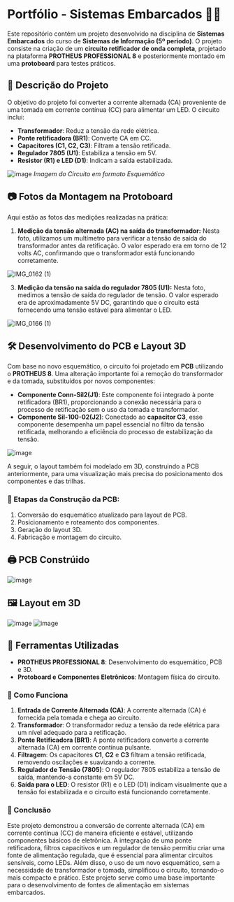 # Portfólio - Sistemas Embarcados 🔌💡

Este repositório contém um projeto desenvolvido na disciplina de **Sistemas Embarcados** do curso de **Sistemas de Informação (5º período)**. O projeto consiste na criação de um **circuito retificador de onda completa**, projetado na plataforma **PROTHEUS PROFESSIONAL 8** e posteriormente montado em uma **protoboard** para testes práticos.

## 📜 Descrição do Projeto

O objetivo do projeto foi converter a corrente alternada (CA) proveniente de uma tomada em corrente contínua (CC) para alimentar um LED. O circuito inclui:

- **Transformador**: Reduz a tensão da rede elétrica.
- **Ponte retificadora (BR1)**: Converte CA em CC.
- **Capacitores (C1, C2, C3)**: Filtram a tensão retificada.
- **Regulador 7805 (U1)**: Estabiliza a tensão em 5V.
- **Resistor (R1) e LED (D1)**: Indicam a saída estabilizada.

![image](https://github.com/user-attachments/assets/ef43b1cb-7b3c-413c-a6bc-0227cd1480f1)
*Imagem do Circuito em formato Esquemático*


## 📷 Fotos da Montagem na Protoboard

Aqui estão as fotos das medições realizadas na prática:

1. **Medição da tensão alternada (AC) na saída do transformador:**
Nesta foto, utilizamos um multímetro para verificar a tensão de saída do transformador antes da retificação. O valor esperado era em torno de 12 volts AC, confirmando que o transformador está funcionando corretamente.

![IMG_0162 (1)](https://github.com/user-attachments/assets/a5fd5ab6-f41a-467c-b58b-60c47bb2c0aa)

3. **Medição da tensão na saída do regulador 7805 (U1):**
Nesta foto, medimos a tensão de saída do regulador de tensão. O valor esperado era de aproximadamente 5V DC, garantindo que o circuito está fornecendo uma tensão estável para alimentar o LED.

![IMG_0166 (1)](https://github.com/user-attachments/assets/86ddec29-04cb-47c9-a17c-7b94a81adc35)

## 🛠 Desenvolvimento do PCB e Layout 3D

Com base no novo esquemático, o circuito foi projetado em **PCB** utilizando o **PROTHEUS 8**. Uma alteração importante foi a remoção do transformador e da tomada, substituídos por novos componentes:

- **Componente Conn-Sil2(J1)**: Este componente foi integrado à ponte retificadora (BR1), proporcionando a conexão necessária para o processo de retificação sem o uso da tomada e transformador.
- **Componente Sil-100-02(J2)**: Conectado ao **capacitor C3**, esse componente desempenha um papel essencial no filtro da tensão retificada, melhorando a eficiência do processo de estabilização da tensão.
 
![image](https://github.com/user-attachments/assets/9a3adff1-9b0c-480b-a6a7-7548a2f7c45e)


A seguir, o layout também foi modelado em 3D, construindo a PCB anteriormente, para uma visualização mais precisa do posicionamento dos componentes e das trilhas.

### 📌 Etapas da Construção da PCB:
1. Conversão do esquemático atualizado para layout de PCB.
2. Posicionamento e roteamento dos componentes.
3. Geração do layout 3D.
4. Fabricação e montagem do circuito.

## 🖨️ PCB Constrúido
![image](https://github.com/user-attachments/assets/6b5a3065-5f44-4398-9591-0e45df2b99d0)

## 🖼️ Layout em 3D
![image](https://github.com/user-attachments/assets/5110a3ed-d2bc-4404-89a9-52f1de8eec1a) ![image](https://github.com/user-attachments/assets/184638af-cd8f-4754-8452-673e32880c2b)

## 🔧 Ferramentas Utilizadas

- **PROTHEUS PROFESSIONAL 8**: Desenvolvimento do esquemático, PCB e 3D.
- **Protoboard e Componentes Eletrônicos**: Montagem física do circuito.

### 📖 Como Funciona

1. **Entrada de Corrente Alternada (CA)**: A corrente alternada (CA) é fornecida pela tomada e chega ao circuito.
2. **Transformador**: O transformador reduz a tensão da rede elétrica para um nível adequado para a retificação.
3. **Ponte Retificadora (BR1)**: A ponte retificadora converte a corrente alternada (CA) em corrente contínua pulsante.
4. **Filtragem**: Os capacitores **C1**, **C2** e **C3** filtram a tensão retificada, removendo oscilações e suavizando a corrente.
5. **Regulador de Tensão (7805)**: O regulador 7805 estabiliza a tensão de saída, mantendo-a constante em 5V DC.
6. **Saída para o LED**: O resistor (R1) e o LED (D1) indicam visualmente que a tensão foi estabilizada e o circuito está funcionando corretamente.

### 📌 Conclusão

Este projeto demonstrou a conversão de corrente alternada (CA) em corrente contínua (CC) de maneira eficiente e estável, utilizando componentes básicos de eletrônica. A integração de uma ponte retificadora, filtros capacitivos e um regulador de tensão permitiu criar uma fonte de alimentação regulada, que é essencial para alimentar circuitos sensíveis, como LEDs. Além disso, o uso de um novo esquemático, sem a necessidade de transformador e tomada, simplificou o circuito, tornando-o mais compacto e prático. Este projeto serve como uma base importante para o desenvolvimento de fontes de alimentação em sistemas embarcados.

